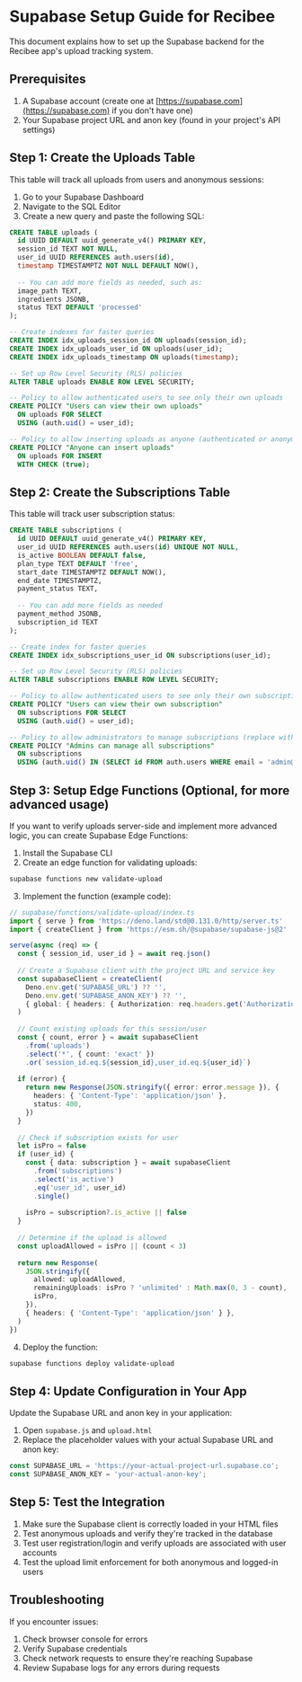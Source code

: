 # Supabase Setup Guide for Recibee

This document explains how to set up the Supabase backend for the Recibee app's upload tracking system.

## Prerequisites

1. A Supabase account (create one at [https://supabase.com](https://supabase.com) if you don't have one)
2. Your Supabase project URL and anon key (found in your project's API settings)

## Step 1: Create the Uploads Table

This table will track all uploads from users and anonymous sessions:

1. Go to your Supabase Dashboard
2. Navigate to the SQL Editor
3. Create a new query and paste the following SQL:

```sql
CREATE TABLE uploads (
  id UUID DEFAULT uuid_generate_v4() PRIMARY KEY,
  session_id TEXT NOT NULL,
  user_id UUID REFERENCES auth.users(id),
  timestamp TIMESTAMPTZ NOT NULL DEFAULT NOW(),
  
  -- You can add more fields as needed, such as:
  image_path TEXT,
  ingredients JSONB,
  status TEXT DEFAULT 'processed'
);

-- Create indexes for faster queries
CREATE INDEX idx_uploads_session_id ON uploads(session_id);
CREATE INDEX idx_uploads_user_id ON uploads(user_id);
CREATE INDEX idx_uploads_timestamp ON uploads(timestamp);

-- Set up Row Level Security (RLS) policies
ALTER TABLE uploads ENABLE ROW LEVEL SECURITY;

-- Policy to allow authenticated users to see only their own uploads
CREATE POLICY "Users can view their own uploads" 
  ON uploads FOR SELECT 
  USING (auth.uid() = user_id);

-- Policy to allow inserting uploads as anyone (authenticated or anonymous)
CREATE POLICY "Anyone can insert uploads"
  ON uploads FOR INSERT
  WITH CHECK (true);
```

## Step 2: Create the Subscriptions Table

This table will track user subscription status:

```sql
CREATE TABLE subscriptions (
  id UUID DEFAULT uuid_generate_v4() PRIMARY KEY,
  user_id UUID REFERENCES auth.users(id) UNIQUE NOT NULL,
  is_active BOOLEAN DEFAULT false,
  plan_type TEXT DEFAULT 'free',
  start_date TIMESTAMPTZ DEFAULT NOW(),
  end_date TIMESTAMPTZ,
  payment_status TEXT,
  
  -- You can add more fields as needed
  payment_method JSONB,
  subscription_id TEXT
);

-- Create index for faster queries
CREATE INDEX idx_subscriptions_user_id ON subscriptions(user_id);

-- Set up Row Level Security (RLS) policies
ALTER TABLE subscriptions ENABLE ROW LEVEL SECURITY;

-- Policy to allow authenticated users to see only their own subscription
CREATE POLICY "Users can view their own subscription" 
  ON subscriptions FOR SELECT 
  USING (auth.uid() = user_id);

-- Policy to allow administrators to manage subscriptions (replace with your admin role check)
CREATE POLICY "Admins can manage all subscriptions"
  ON subscriptions
  USING (auth.uid() IN (SELECT id FROM auth.users WHERE email = 'admin@recibee.com'));
```

## Step 3: Setup Edge Functions (Optional, for more advanced usage)

If you want to verify uploads server-side and implement more advanced logic, you can create Supabase Edge Functions:

1. Install the Supabase CLI
2. Create an edge function for validating uploads:

```bash
supabase functions new validate-upload
```

3. Implement the function (example code):

```typescript
// supabase/functions/validate-upload/index.ts
import { serve } from 'https://deno.land/std@0.131.0/http/server.ts'
import { createClient } from 'https://esm.sh/@supabase/supabase-js@2'

serve(async (req) => {
  const { session_id, user_id } = await req.json()
  
  // Create a Supabase client with the project URL and service key
  const supabaseClient = createClient(
    Deno.env.get('SUPABASE_URL') ?? '',
    Deno.env.get('SUPABASE_ANON_KEY') ?? '',
    { global: { headers: { Authorization: req.headers.get('Authorization')! } } }
  )
  
  // Count existing uploads for this session/user
  const { count, error } = await supabaseClient
    .from('uploads')
    .select('*', { count: 'exact' })
    .or(`session_id.eq.${session_id},user_id.eq.${user_id}`)
  
  if (error) {
    return new Response(JSON.stringify({ error: error.message }), {
      headers: { 'Content-Type': 'application/json' },
      status: 400,
    })
  }
  
  // Check if subscription exists for user
  let isPro = false
  if (user_id) {
    const { data: subscription } = await supabaseClient
      .from('subscriptions')
      .select('is_active')
      .eq('user_id', user_id)
      .single()
    
    isPro = subscription?.is_active || false
  }
  
  // Determine if the upload is allowed
  const uploadAllowed = isPro || (count < 3)
  
  return new Response(
    JSON.stringify({
      allowed: uploadAllowed,
      remainingUploads: isPro ? 'unlimited' : Math.max(0, 3 - count),
      isPro,
    }),
    { headers: { 'Content-Type': 'application/json' } },
  )
})
```

4. Deploy the function:

```bash
supabase functions deploy validate-upload
```

## Step 4: Update Configuration in Your App

Update the Supabase URL and anon key in your application:

1. Open `supabase.js` and `upload.html`
2. Replace the placeholder values with your actual Supabase URL and anon key:

```javascript
const SUPABASE_URL = 'https://your-actual-project-url.supabase.co';
const SUPABASE_ANON_KEY = 'your-actual-anon-key';
```

## Step 5: Test the Integration

1. Make sure the Supabase client is correctly loaded in your HTML files
2. Test anonymous uploads and verify they're tracked in the database
3. Test user registration/login and verify uploads are associated with user accounts
4. Test the upload limit enforcement for both anonymous and logged-in users

## Troubleshooting

If you encounter issues:

1. Check browser console for errors
2. Verify Supabase credentials
3. Check network requests to ensure they're reaching Supabase
4. Review Supabase logs for any errors during requests 